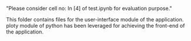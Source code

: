 "Please consider cell no: In [4] of test.ipynb for evaluation purpose."

This folder contains files for the user-interface module of the application.
ploty module of python has been leveraged for achieving the front-end of the application.


